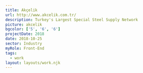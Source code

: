 ```yaml
---
title: Akçelik
url: http://www.akcelik.com.tr/
description: Turkey's Largest Special Steel Supply Network
picture: akcelik
bgcolor: ['5', '6', '6']
projectDate: 2018
date: 2018-10-25
sector: Industry
myRole: Front-End
tags:
  - work
layout: layouts/work.njk
---
```

